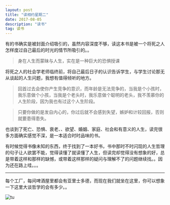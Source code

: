 ```yaml
---
layout: post
title: "读相约星期二"
date: 2017-08-05 
description: "读书"
tag: 读书
--- 
```

有的书确实是被封面介绍吸引的，虽然内容深度不够，读这本书是被一个将死之人怎样度过自己最后的时光的情节所吸引的。。

> 身在人生而蒙昧与人生，实在是一种巨大的恐惧授课

将死之人的社会学老师临终前，将自己最后日子的认识告诉学生，与学生讨论那无从谈起的人生问题，我想有值得倾听的地方。

> 回首过去会使你产生竞争的意识，而年龄是无法竞争的，当我是个小孩时，我乐意做个小孩，当我是个老头时，我乐意做个聪明的老头，我不羡慕你的人生阶段，因为我也有过这个人生阶段。

> 只要你做的是发自内心的，你过后就不会感到失望，嫉妒和计较回报，否则就要患得患失。

也谈到了死亡、恐惧、衰老、、欲望、婚姻、家庭、社会和有意义的人生，读完很多方面确实感觉不深，是一本适合时时品味的书。

有时候觉得书像未知的东西，终于找到了一本好书，书中那时不时闪现的人生哲理的句子让人欲罢不能，觉得读懂了就读懂了人生，但读完却觉得没有想象的好，总是带着这样和那样的缺憾，或带着这样那样的疑问与理解不了的问题继续找。。因为还在路上哇。。。

----------

每个工厂，每间啤酒屋里都会有亚里士多德，而现在我们就坐在这里，你可以想象一下这里大谈哲学的会有多少。。

![tu](http://ou3sec0jp.bkt.clouddn.com/2017-06-24%2010.29.35%202.jpg)

